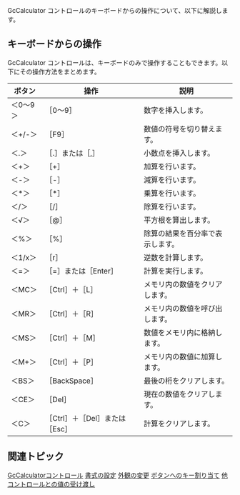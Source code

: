 GcCalculator コントロールのキーボードからの操作について、以下に解説します。

## キーボードからの操作

GcCalculator コントロールは、キーボードのみで操作することもできます。以下にその操作方法をまとめます。

| ボタン | 操作 | 説明 |
| --- | --- | --- |
| ＜0～9＞ | ［0～9］ | 数字を挿入します。 |
| ＜+/-＞ | ［F9］ | 数値の符号を切り替えます。 |
| ＜.＞ | ［.］または［,］ | 小数点を挿入します。 |
| ＜+＞ | ［+］ | 加算を行います。 |
| ＜-＞ | ［-］ | 減算を行います。 |
| ＜\*＞ | ［\*］ | 乗算を行います。 |
| ＜/＞ | ［/］ | 除算を行います。 |
| ＜√＞ | ［@］ | 平方根を算出します。 |
| ＜%＞ | ［%］ | 除算の結果を百分率で表示します。 |
| ＜1/x＞ | ［r］ | 逆数を計算します。 |
| ＜=＞ | ［=］または［Enter］ | 計算を実行します。 |
| ＜MC＞ | ［Ctrl］＋［L］ | メモリ内の数値をクリアします。 |
| ＜MR＞ | ［Ctrl］＋［R］ | メモリ内の数値を呼び出します。 |
| ＜MS＞ | ［Ctrl］＋［M］ | 数値をメモリ内に格納します。 |
| ＜M+＞ | ［Ctrl］＋［P］ | メモリ内の数値に加算します。 |
| ＜BS＞ | ［BackSpace］ | 最後の桁をクリアします。 |
| ＜CE＞ | ［Del］ | 現在の数値をクリアします。 |
| ＜C＞ | ［Ctrl］＋［Del］または［Esc］ | 計算をクリアします。 |

## 関連トピック

[GcCalculatorコントロール](gcdocsite__documentlink?toc-item-id=020d253d-f12e-416d-84be-0aabaf1bce55)
[書式の設定](gcdocsite__documentlink?toc-item-id=4348356e-9217-4cde-8f63-8913552eb24c)
[外観の変更](gcdocsite__documentlink?toc-item-id=9e0f8245-9dce-4b8a-94c2-15fa3811a763)
[ボタンへのキー割り当て](gcdocsite__documentlink?toc-item-id=0aaf6328-034b-435c-9ee6-3a4523f1923f)
[他コントロールとの値の受け渡し](gcdocsite__documentlink?toc-item-id=1dbfce79-cd93-4b04-adae-661e9f1e831f)